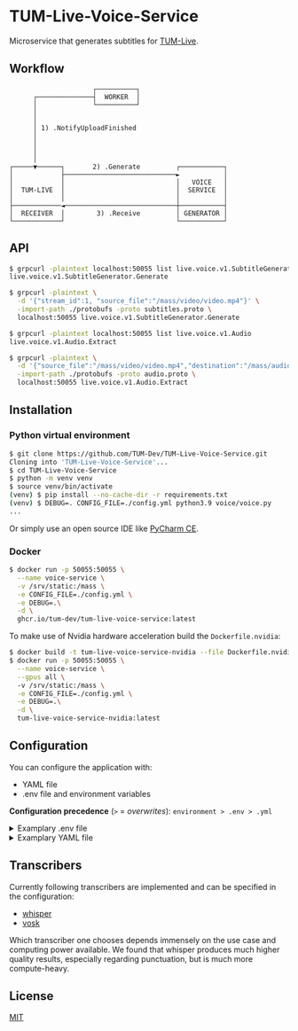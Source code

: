 # TUM-Live-Voice-Service

Microservice that generates subtitles for [TUM-Live](https://live.rbg.tum.de).

## Workflow

```
                     ┌──────────┐
      ┌──────────────┤  WORKER  │
      │              └──────────┘
      │
      │
      │ 1) .NotifyUploadFinished
      │
      │
      │
      │
┌─────▼──────┐       2) .Generate         ┌───────────┐
│            ├────────────────────────────►           │
│            │                            │   VOICE   │
│  TUM-LIVE  │                            │  SERVICE  │
│            │                            │           │
├────────────◄────────────────────────────┼───────────┤
│  RECEIVER  │        3) .Receive         │ GENERATOR │
└────────────┘                            └───────────┘
```

## API

```bash
$ grpcurl -plaintext localhost:50055 list live.voice.v1.SubtitleGenerator
live.voice.v1.SubtitleGenerator.Generate

$ grpcurl -plaintext \
  -d '{"stream_id":1, "source_file":"/mass/video/video.mp4"}' \
  -import-path ./protobufs -proto subtitles.proto \
  localhost:50055 live.voice.v1.SubtitleGenerator.Generate
```
```bash
$ grpcurl -plaintext localhost:50055 list live.voice.v1.Audio
live.voice.v1.Audio.Extract

$ grpcurl -plaintext \
  -d '{"source_file":"/mass/video/video.mp4","destination":"/mass/audio/audio.mp3"}' \
  -import-path ./protobufs -proto audio.proto \
  localhost:50055 live.voice.v1.Audio.Extract
```

## Installation

### Python virtual environment

```bash 
$ git clone https://github.com/TUM-Dev/TUM-Live-Voice-Service.git
Cloning into 'TUM-Live-Voice-Service'...
$ cd TUM-Live-Voice-Service
$ python -m venv venv
$ source venv/bin/activate
(venv) $ pip install --no-cache-dir -r requirements.txt 
(venv) $ DEBUG=. CONFIG_FILE=./config.yml python3.9 voice/voice.py
...
```

Or simply use an open source IDE like [PyCharm CE](https://www.jetbrains.com/pycharm/).

### Docker

```bash
$ docker run -p 50055:50055 \
  --name voice-service \
  -v /srv/static:/mass \
  -e CONFIG_FILE=./config.yml \
  -e DEBUG=.\
  -d \
  ghcr.io/tum-dev/tum-live-voice-service:latest
```

To make use of Nvidia hardware acceleration build the `Dockerfile.nvidia`:

```bash
$ docker build -t tum-live-voice-service-nvidia --file Dockerfile.nvidia .
$ docker run -p 50055:50055 \
  --name voice-service \
  --gpus all \ 
  -v /srv/static:/mass \
  -e CONFIG_FILE=./config.yml \
  -e DEBUG=.\
  -d \
  tum-live-voice-service-nvidia:latest
```

## Configuration 

You can configure the application with: 
- YAML file 
- .env file and environment variables

**Configuration precedence** (`>` = _overwrites_): `environment > .env > .yml`

<details><summary>Examplary .env file </summary>
<p>

```bash
API_PORT=51000
REC_HOST=127.0.0.1
REC_PORT=51001
VOSK_MODEL_DIR=/data
VOSK_DWNLD_URLS=https://alphacephei.com/vosk/models/vosk-model-small-en-us-0.15.zip,https://alphacephei.com/vosk/models/vosk-model-small-de-0.15.zip
VOSK_MODELS=model-fr:fr,model-en:en
WHISPER_MODEL=medium
MAX_THREADS=10
CNT_WORKERS=3
```
</p>
</details>

<details><summary>Examplary YAML file </summary>
<p>

```YAML
api:
  port: 50055
receiver:
  host: localhost
  port: 50053
transcriber: 'whisper'
vosk:
  model_dir: '/data'
  download_urls:
    - https://alphacephei.com/vosk/models/vosk-model-small-en-us-0.15.zip
    - https://alphacephei.com/vosk/models/vosk-model-small-de-0.15.zip
  models:
    - name: 'vosk-model-small-en-us-0.15'
      lang: 'en'
    - name: 'data/vosk-model-small-de-0.15'
      lang: 'de'
whisper:
  model: 'tiny'
max_threads: 12
cnt_workers: 3
```
</p>
</details>

## Transcribers

Currently following transcribers are implemented and can be specified in the configuration: 
  * [whisper](https://github.com/openai/whisper)
  * [vosk](https://github.com/alphacep/vosk-api)
  
Which transcriber one chooses depends immensely on the use case and computing power available. We found that whisper produces much higher quality results, especially regarding punctuation, but is much more compute-heavy.

## License

[MIT](https://choosealicense.com/licenses/mit/)
